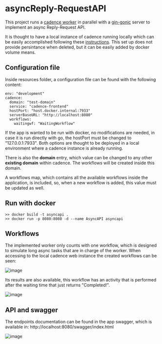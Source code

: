 # asyncReply-RequestAPI
This project runs a [cadence worker](https://github.com/uber-go/cadence-client) in parallel with a [gin-gonic](https://github.com/gin-gonic/gin) server to implement an
async Reply-Request API.

It is thought to have a local instance of cadence running locally which can be easily accomplished following these [instructions](https://cadenceworkflow.io/docs/get-started/installation/#run-cadence-server-using-docker-compose).
This set up does not provide persintance when deleted, but it can be easily added by docker volume means.

## Configuration file
Inside resources folder, a configuration file can be found with the following content:

```
env: "development"
cadence:
  domain: "test-domain"
  service: "cadence-frontend"
  hostPort: "host.docker.internal:7933"
  serverBaseURL: "http://localhost:8080"
  workflows:
    waitingwf: "WaitingWorkflow"

```
If the app is wanted to be run with docker, no modifications are needed, in case it is run directly with go, the hostPort must be changed to "127.0.0.1:7933". Both options are thought to be deployed in a local environment where a cadence instance is already running.

There is also the **domain** entry, which value can be changed to any other **existing domain** within cadence. The workflows will be created inside this domain.

A workflows map, which contains all the available workflows inside the application, is included, so, when a new workflow is added, this value must be updated as well.

## Run with docker
```
>> docker build -t asyncapi . 
>> docker run -p 8080:8080 -d --name AsyncAPI asyncapi
```
## Workflows
The implemented worker only counts with one workflow, which is designed to simulate long async tasks that are in charge of the worker.
When accessing to the local cadence web instance the created workflows can be seen:

![image](https://user-images.githubusercontent.com/34543261/185809387-9188a116-2f45-4a21-934d-fea52fb24170.png)

Its results are also available, this workflow has an activity that is performed after the waiting time that just returns "Completed!".

![image](https://user-images.githubusercontent.com/34543261/185809432-6f78f01e-f806-45f6-b09c-9bc1574e6933.png)

## API and swagger
The endpoints documentation can be found in the app swagger, which is available in: http://localhost:8080/swagger/index.html

![image](https://user-images.githubusercontent.com/34543261/185809499-3568cf53-00fc-45e7-baab-18cb6ff9bbe8.png)

